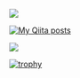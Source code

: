 ![](https://komarev.com/ghpvc/?username=yuubinnkyoku)

[![My Qiita posts](https://qiita-badge.apiapi.app/s/yuubinnkyoku0730/posts.svg)](http://qiita.com/yuubinnkyoku0730)

![](http://github-profile-summary-cards.vercel.app/api/cards/profile-details?username=yuubinnkyoku&theme=tokyonight)

[![trophy](https://github-profile-trophy.vercel.app/?username=yuubinnkyoku)](https://github.com/ryo-ma/github-profile-trophy)
